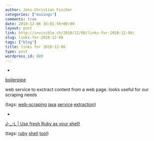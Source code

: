 ```yaml
---
author: Jens-Christian Fischer
categories: ["musings"]
comments: true
date: 2010-12-06 16:01:56+00:00
layout: post
link: http://invisible.ch/2010/12/06/links-for-2010-12-06/
slug: links-for-2010-12-06
tags: ["blog"]
title: links for 2010-12-06
type: post
wordpress_id: 889
---
```


  * 
                

[boilerpipe](https://boilerpipe-web.appspot.com/)


                

web service to exctract content from a web page. looks useful for our scraping needs


                

(tags: [web-scraping](http://www.delicious.com/jaycee/web-scraping) [java](http://www.delicious.com/jaycee/java) [service](http://www.delicious.com/jaycee/service) [extraction](http://www.delicious.com/jaycee/extraction))


            
  * 
                

[J-_-L | Use fresh Ruby as your shell!](http://rbjl.net/43-use-fresh-ruby-as-your-shell)


                
                

(tags: [ruby](http://www.delicious.com/jaycee/ruby) [shell](http://www.delicious.com/jaycee/shell) [tool](http://www.delicious.com/jaycee/tool))


            
